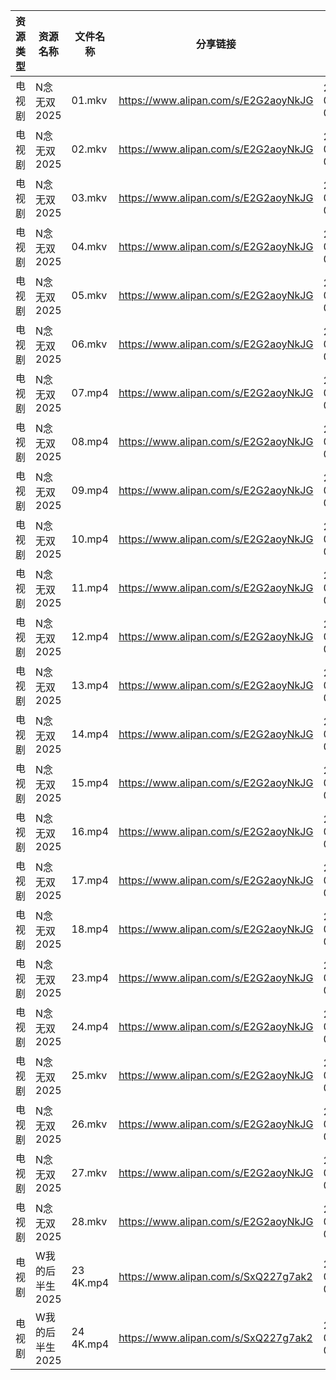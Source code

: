 | 资源类型 | 资源名称       | 文件名称      | 分享链接                                 | 更新时间                |
| ---- | ---------- | --------- | ------------------------------------ | ------------------- |
| 电视剧  | N念无双2025   | 01.mkv    | https://www.alipan.com/s/E2G2aoyNkJG | 2025-04-10 07:02:10 |
| 电视剧  | N念无双2025   | 02.mkv    | https://www.alipan.com/s/E2G2aoyNkJG | 2025-04-10 07:02:10 |
| 电视剧  | N念无双2025   | 03.mkv    | https://www.alipan.com/s/E2G2aoyNkJG | 2025-04-10 07:02:10 |
| 电视剧  | N念无双2025   | 04.mkv    | https://www.alipan.com/s/E2G2aoyNkJG | 2025-04-10 07:02:09 |
| 电视剧  | N念无双2025   | 05.mkv    | https://www.alipan.com/s/E2G2aoyNkJG | 2025-04-10 07:02:09 |
| 电视剧  | N念无双2025   | 06.mkv    | https://www.alipan.com/s/E2G2aoyNkJG | 2025-04-10 07:02:09 |
| 电视剧  | N念无双2025   | 07.mp4    | https://www.alipan.com/s/E2G2aoyNkJG | 2025-04-10 07:02:09 |
| 电视剧  | N念无双2025   | 08.mp4    | https://www.alipan.com/s/E2G2aoyNkJG | 2025-04-10 07:02:08 |
| 电视剧  | N念无双2025   | 09.mp4    | https://www.alipan.com/s/E2G2aoyNkJG | 2025-04-10 07:02:08 |
| 电视剧  | N念无双2025   | 10.mp4    | https://www.alipan.com/s/E2G2aoyNkJG | 2025-04-10 07:02:08 |
| 电视剧  | N念无双2025   | 11.mp4    | https://www.alipan.com/s/E2G2aoyNkJG | 2025-04-10 07:02:08 |
| 电视剧  | N念无双2025   | 12.mp4    | https://www.alipan.com/s/E2G2aoyNkJG | 2025-04-10 07:02:08 |
| 电视剧  | N念无双2025   | 13.mp4    | https://www.alipan.com/s/E2G2aoyNkJG | 2025-04-10 07:02:07 |
| 电视剧  | N念无双2025   | 14.mp4    | https://www.alipan.com/s/E2G2aoyNkJG | 2025-04-10 07:02:07 |
| 电视剧  | N念无双2025   | 15.mp4    | https://www.alipan.com/s/E2G2aoyNkJG | 2025-04-10 07:02:07 |
| 电视剧  | N念无双2025   | 16.mp4    | https://www.alipan.com/s/E2G2aoyNkJG | 2025-04-10 07:02:07 |
| 电视剧  | N念无双2025   | 17.mp4    | https://www.alipan.com/s/E2G2aoyNkJG | 2025-04-10 07:02:06 |
| 电视剧  | N念无双2025   | 18.mp4    | https://www.alipan.com/s/E2G2aoyNkJG | 2025-04-10 07:02:06 |
| 电视剧  | N念无双2025   | 23.mp4    | https://www.alipan.com/s/E2G2aoyNkJG | 2025-04-10 07:02:06 |
| 电视剧  | N念无双2025   | 24.mp4    | https://www.alipan.com/s/E2G2aoyNkJG | 2025-04-10 07:02:06 |
| 电视剧  | N念无双2025   | 25.mkv    | https://www.alipan.com/s/E2G2aoyNkJG | 2025-04-10 07:02:06 |
| 电视剧  | N念无双2025   | 26.mkv    | https://www.alipan.com/s/E2G2aoyNkJG | 2025-04-10 07:02:05 |
| 电视剧  | N念无双2025   | 27.mkv    | https://www.alipan.com/s/E2G2aoyNkJG | 2025-04-10 07:02:05 |
| 电视剧  | N念无双2025   | 28.mkv    | https://www.alipan.com/s/E2G2aoyNkJG | 2025-04-10 07:02:05 |
| 电视剧  | W我的后半生2025 | 23 4K.mp4 | https://www.alipan.com/s/SxQ227g7ak2 | 2025-04-10 00:07:33 |
| 电视剧  | W我的后半生2025 | 24 4K.mp4 | https://www.alipan.com/s/SxQ227g7ak2 | 2025-04-10 00:07:33 |

